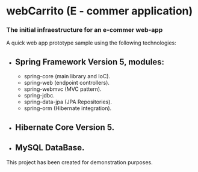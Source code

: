 # webCarrito (E - commer application)
### The initial infraestructure for an e-commer web-app

A quick web app prototype sample using the following technologies: 

- ## Spring Framework Version 5, modules:

    - spring-core (main library and IoC).
    - spring-web (endpoint controllers).
    - spring-webmvc (MVC pattern).
    - spring-jdbc.
    - spring-data-jpa (JPA Repositories).
    - spring-orm (Hibernate integration).

- ## Hibernate Core Version 5.

- ## MySQL DataBase.

This project has been created for demonstration purposes.

